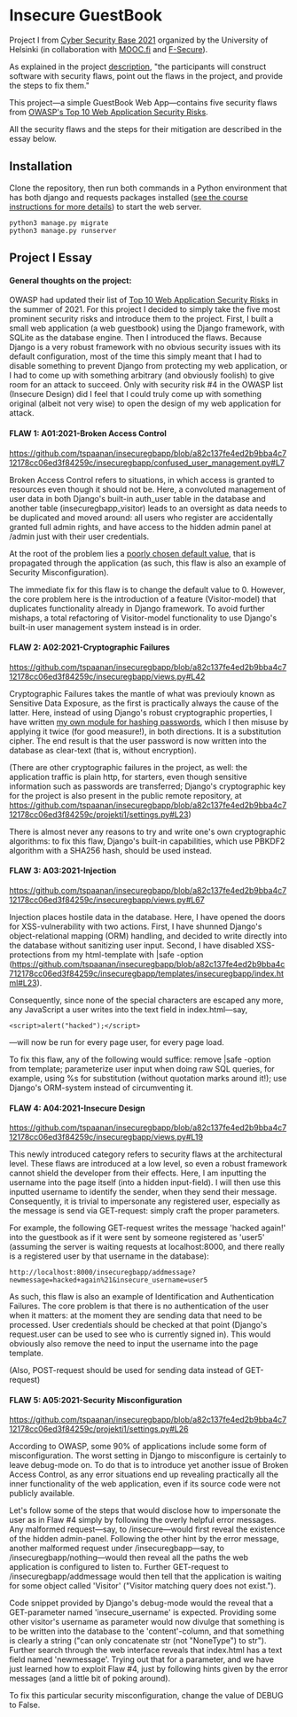 # Insecure GuestBook

Project I from [Cyber Security Base 2021](https://cybersecuritybase.mooc.fi/) organized by the University of Helsinki (in collaboration with [MOOC.fi](https://www.mooc.fi/) and [F-Secure](https://www.f-secure.com/)).

As explained in the project [description](https://cybersecuritybase.mooc.fi/module-3.1), "the participants will construct software with security flaws, point out the flaws in the project, and provide the steps to fix them."

This project—a simple GuestBook Web App—contains five security flaws from [OWASP's Top 10 Web Application Security Risks](https://owasp.org/www-project-top-ten/).

All the security flaws and the steps for their mitigation are described in the essay below.

## Installation

Clone the repository, then run both commands in a Python environment that has both django and requests packages installed ([see the course instructions for more details](https://cybersecuritybase.mooc.fi/installation-guide)) to start the web server.
```
python3 manage.py migrate
python3 manage.py runserver
```

## Project I Essay

#### General thoughts on the project:

OWASP had updated their list of [Top 10 Web Application Security Risks](https://owasp.org/www-project-top-ten/) in the summer of 2021. For this project I decided to simply take the five most prominent security risks and introduce them to the project. First, I built a small web application (a web guestbook) using the Django framework, with SQLite as the database engine. Then I introduced the flaws. Because Django is a very robust framework with no obvious security issues with its default configuration, most of the time this simply meant that I had to disable something to prevent Django from protecting my web application, or I had to come up with something arbitrary (and obviously foolish) to give room for an attack to succeed. Only with security risk #4 in the OWASP list (Insecure Design) did I feel that I could truly come up with something original (albeit not very wise) to open the design of my web application for attack.

#### FLAW 1: A01:2021-Broken Access Control
https://github.com/tspaanan/insecuregbapp/blob/a82c137fe4ed2b9bba4c712178cc06ed3f84259c/insecuregbapp/confused_user_management.py#L7

Broken Access Control refers to situations, in which access is granted to resources even though it should not be. Here, a convoluted management of user data in both Django's built-in auth_user table in the database and another table (insecuregbapp_visitor) leads to an oversight as data needs to be duplicated and moved around: all users who register are accidentally granted full admin rights, and have access to the hidden admin panel at /admin just with their user credentials.

At the root of the problem lies a [poorly chosen default value](https://github.com/tspaanan/insecuregbapp/blob/a82c137fe4ed2b9bba4c712178cc06ed3f84259c/insecuregbapp/models.py#L6), that is propagated through the application (as such, this flaw is also an example of Security Misconfiguration).

The immediate fix for this flaw is to change the default value to 0. However, the core problem here is the introduction of a feature (Visitor-model) that duplicates functionality already in Django framework. To avoid further mishaps, a total refactoring of Visitor-model functionality to use Django's built-in user management system instead is in order.

#### FLAW 2: A02:2021-Cryptographic Failures
https://github.com/tspaanan/insecuregbapp/blob/a82c137fe4ed2b9bba4c712178cc06ed3f84259c/insecuregbapp/views.py#L42

Cryptographic Failures takes the mantle of what was previouly known as Sensitive Data Exposure, as the first is practically always the cause of the latter. Here, instead of using Django's robust cryptographic properties, I have written [my own module for hashing passwords](https://github.com/tspaanan/insecuregbapp/blob/a82c137fe4ed2b9bba4c712178cc06ed3f84259c/insecuregbapp/poor_crypto.py), which I then misuse by applying it twice (for good measure!), in both directions. It is a substitution cipher. The end result is that the user password is now written into the database as clear-text (that is, without encryption).

(There are other cryptographic failures in the project, as well: the application traffic is plain http, for starters, even though sensitive information such as passwords are transferred; Django's cryptographic key for the project is also present in the public remote repository, at https://github.com/tspaanan/insecuregbapp/blob/a82c137fe4ed2b9bba4c712178cc06ed3f84259c/projekti1/settings.py#L23)

There is almost never any reasons to try and write one's own cryptographic algorithms: to fix this flaw, Django's built-in capabilities, which use PBKDF2 algorithm with a SHA256 hash, should be used instead.

#### FLAW 3: A03:2021-Injection
https://github.com/tspaanan/insecuregbapp/blob/a82c137fe4ed2b9bba4c712178cc06ed3f84259c/insecuregbapp/views.py#L67

Injection places hostile data in the database. Here, I have opened the doors for XSS-vulnerability with two actions. First, I have shunned Django's object-relational mapping (ORM) handling, and decided to write directly into the database without sanitizing user input. Second, I have disabled XSS-protections from my html-template with |safe -option (https://github.com/tspaanan/insecuregbapp/blob/a82c137fe4ed2b9bba4c712178cc06ed3f84259c/insecuregbapp/templates/insecuregbapp/index.html#L23).

Consequently, since none of the special characters are escaped any more, any JavaScript a user writes into the text field in index.html—say,
```
<script>alert("hacked");</script>
```
—will now be run for every page user, for every page load.

To fix this flaw, any of the following would suffice: remove |safe -option from template; parameterize user input when doing raw SQL queries, for example, using %s for substitution (without quotation marks around it!); use Django's ORM-system instead of circumventing it.

#### FLAW 4: A04:2021-Insecure Design
https://github.com/tspaanan/insecuregbapp/blob/a82c137fe4ed2b9bba4c712178cc06ed3f84259c/insecuregbapp/views.py#L19

This newly introduced category refers to security flaws at the architectural level. These flaws are introduced at a low level, so even a robust framework cannot shield the developer from their effects. Here, I am inputting the username into the page itself (into a hidden input-field). I will then use this inputted username to identify the sender, when they send their message. Consequently, it is trivial to impersonate any registered user, especially as the message is send via GET-request: simply craft the proper parameters.

For example, the following GET-request writes the message 'hacked again!' into the guestbook as if it were sent by someone registered as 'user5' (assuming the server is waiting requests at localhost:8000, and there really is a registered user by that username in the database):
```
http://localhost:8000/insecuregbapp/addmessage?newmessage=hacked+again%21&insecure_username=user5
```
As such, this flaw is also an example of Identification and Authentication Failures. The core problem is that there is no authentication of the user when it matters: at the moment they are sending data that need to be processed. User credentials should be checked at that point (Django's request.user can be used to see who is currently signed in). This would obviously also remove the need to input the username into the page template.

(Also, POST-request should be used for sending data instead of GET-request)

#### FLAW 5: A05:2021-Security Misconfiguration
https://github.com/tspaanan/insecuregbapp/blob/a82c137fe4ed2b9bba4c712178cc06ed3f84259c/projekti1/settings.py#L26

According to OWASP, some 90% of applications include some form of misconfiguration. The worst setting in Django to misconfigure is certainly to leave debug-mode on. To do that is to introduce yet another issue of Broken Access Control, as any error situations end up revealing practically all the inner functionality of the web application, even if its source code were not publicly available.

Let's follow some of the steps that would disclose how to impersonate the user as in Flaw #4 simply by following the overly helpful error messages. Any malformed request—say, to /insecure—would first reveal the existence of the hidden admin-panel. Following the other hint by the error message, another malformed request under /insecuregbapp—say, to /insecuregbapp/nothing—would then reveal all the paths the web application is configured to listen to. Further GET-request to /insecuregbapp/addmessage would then tell that the application is waiting for some object called 'Visitor' ("Visitor matching query does not exist.").

Code snippet provided by Django's debug-mode would the reveal that a GET-parameter named 'insecure_username' is expected. Providing some other visitor's username as parameter would now divulge that something is to be written into the database to the 'content'-column, and that something is clearly a string ("can only concatenate str (not "NoneType") to str"). Further search through the web interface reveals that index.html has a text field named 'newmessage'. Trying out that for a parameter, and we have just learned how to exploit Flaw #4, just by following hints given by the error messages (and a little bit of poking around).

To fix this particular security misconfiguration, change the value of DEBUG to False.
